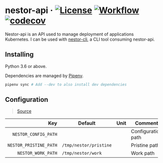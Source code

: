 # nestor-api · [![License](https://img.shields.io/badge/License-Apache%202.0-blue.svg)](https://github.com/ChauffeurPrive/nestor-api/blob/master/LICENSE) [![Workflow](https://github.com/ChauffeurPrive/nestor-api/workflows/ci/badge.svg?branch=master)](https://github.com/ChauffeurPrive/nestor-api/actions?query=workflow%3Aci+branch%3Amaster) [![codecov](https://codecov.io/gh/ChauffeurPrive/nestor-api/branch/master/graph/badge.svg)](https://codecov.io/gh/ChauffeurPrive/nestor-api)

Nestor-api is an API used to manage deployment of applications Kubernetes. I can be used with [nestor-cli](https://github.com/ChauffeurPrive/nestor-cli), a CLI tool consuming nestor-api.

## Installing

Python 3.6 or above.

Dependencies are managed by [Pipenv](https://github.com/pypa/pipenv).

```bash
pipenv sync # Add --dev to also install dev dependencies
```

## Configuration

> [Source](./nestor_api/config/config.py)

|                    Key | Default                | Unit | Comment            |
| ---------------------: | ---------------------- | ---- | ------------------ |
|   `NESTOR_CONFIG_PATH` |                        |      | Configuration path |
| `NESTOR_PRISTINE_PATH` | `/tmp/nestor/pristine` |      | Pristine path      |
|     `NESTOR_WORK_PATH` | `/tmp/nestor/work`     |      | Work path          |

